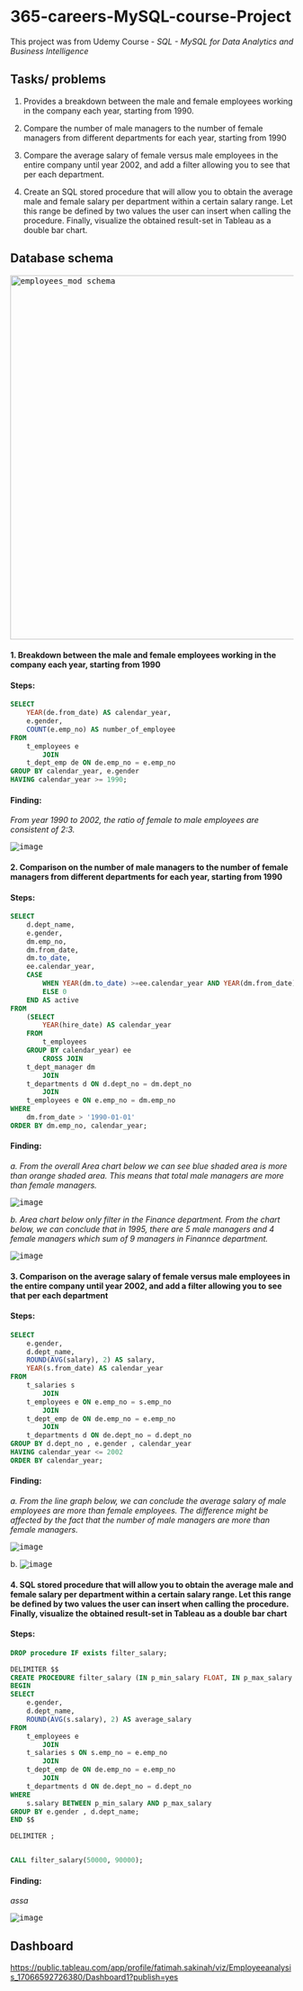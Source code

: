 # 365-careers-MySQL-course-Project
This project was from Udemy Course - _SQL - MySQL for Data Analytics and Business Intelligence_ 

## Tasks/ problems
1. Provides a breakdown between the male and female employees working in the company each year, starting from 1990.

2. Compare the number of male managers to the number of female managers from different departments for each year, starting from 1990

3. Compare the average salary of female versus male employees in the entire company until year 2002, and add a filter allowing you to see that per each department.

4. Create an SQL stored procedure that will allow you to obtain the average male and female salary per department within a certain salary range. Let this range be defined by two values the user can insert when calling the procedure. Finally, visualize the obtained result-set in Tableau as a double bar chart.

## Database schema
<kbd><img width="647" alt="employees_mod schema" src="https://github.com/Sakinahcr/365-careers-MySQL-course-Project/assets/132161850/2216ddb4-67d2-47ea-814e-90038907ee5c">


#### 1. Breakdown between the male and female employees working in the company each year, starting from 1990

#### Steps:
```sql
SELECT 
    YEAR(de.from_date) AS calendar_year,
    e.gender,
    COUNT(e.emp_no) AS number_of_employee
FROM
    t_employees e
        JOIN
    t_dept_emp de ON de.emp_no = e.emp_no
GROUP BY calendar_year, e.gender
HAVING calendar_year >= 1990;
```

#### Finding:

_From year 1990 to 2002, the ratio of female to male employees are consistent of 2:3._

<kbd>![image](https://github.com/Sakinahcr/365-careers-MySQL-course-Project/assets/132161850/10aa4914-a59f-4218-89b4-03b6a107573a)




#### 2. Comparison on the number of male managers to the number of female managers from different departments for each year, starting from 1990 

#### Steps:
```sql
SELECT 
    d.dept_name,
    e.gender,
    dm.emp_no,
    dm.from_date,
    dm.to_date,
    ee.calendar_year,
    CASE
        WHEN YEAR(dm.to_date) >=ee.calendar_year AND YEAR(dm.from_date) <= ee.calendar_year THEN 1
        ELSE 0
    END AS active
FROM
    (SELECT 
        YEAR(hire_date) AS calendar_year
    FROM
        t_employees
    GROUP BY calendar_year) ee
        CROSS JOIN
    t_dept_manager dm
        JOIN
    t_departments d ON d.dept_no = dm.dept_no
        JOIN
    t_employees e ON e.emp_no = dm.emp_no
WHERE
    dm.from_date > '1990-01-01'
ORDER BY dm.emp_no, calendar_year;
```

#### Finding:

_a. From the overall Area chart below we can see blue shaded area is more than orange shaded area. This means that total male managers are more than female managers._

<kbd>![image](https://github.com/Sakinahcr/365-careers-MySQL-course-Project/assets/132161850/3a3533bb-9f04-49b9-962f-8064ddf07081)


_b. Area chart below only filter in the Finance department. From the  chart below, we can conclude that in 1995, there are 5 male managers and 4 female managers which sum of 9 managers in Finannce department._

<kbd>![image](https://github.com/Sakinahcr/365-careers-MySQL-course-Project/assets/132161850/40c0ac9f-ccc5-495d-8e29-94e371da6881)


#### 3. Comparison on the average salary of female versus male employees in the entire company until year 2002, and add a filter allowing you to see that per each department 

#### Steps:
```sql
SELECT 
    e.gender,
    d.dept_name,
    ROUND(AVG(salary), 2) AS salary,
    YEAR(s.from_date) AS calendar_year
FROM
    t_salaries s
        JOIN
    t_employees e ON e.emp_no = s.emp_no
        JOIN
    t_dept_emp de ON de.emp_no = e.emp_no
        JOIN
    t_departments d ON de.dept_no = d.dept_no
GROUP BY d.dept_no , e.gender , calendar_year
HAVING calendar_year <= 2002
ORDER BY calendar_year;
```



#### Finding:

_a. From the line graph below, we can conclude the average salary of male employees are more than female employees. The difference might be affected by the fact that the number of male managers are more than female managers._

<kbd>![image](https://github.com/Sakinahcr/365-careers-MySQL-course-Project/assets/132161850/5f147e5b-b2e4-4b72-9eaa-55fb70ea12c9)


b.
<kbd>![image](https://github.com/Sakinahcr/365-careers-MySQL-course-Project/assets/132161850/9e8f2d76-9165-403d-af6f-b125dda8b56f)


    
#### 4. SQL stored procedure that will allow you to obtain the average male and female salary per department within a certain salary range. Let this range be defined by two values the user can insert when calling the procedure. Finally, visualize the obtained result-set in Tableau as a double bar chart

#### Steps:
```sql
DROP procedure IF exists filter_salary;

DELIMITER $$
CREATE PROCEDURE filter_salary (IN p_min_salary FLOAT, IN p_max_salary FLOAT)
BEGIN 
SELECT 
    e.gender,
    d.dept_name,
    ROUND(AVG(s.salary), 2) AS average_salary
FROM
    t_employees e
        JOIN
    t_salaries s ON s.emp_no = e.emp_no
        JOIN
    t_dept_emp de ON de.emp_no = e.emp_no
        JOIN
    t_departments d ON de.dept_no = d.dept_no
WHERE
    s.salary BETWEEN p_min_salary AND p_max_salary
GROUP BY e.gender , d.dept_name;
END $$

DELIMITER ;


CALL filter_salary(50000, 90000);
```

#### Finding:

_assa_

<kbd>![image](https://github.com/Sakinahcr/365-careers-MySQL-course-Project/assets/132161850/9ee17b3e-b85c-442f-b32a-39496f9bce2c)



    
## Dashboard

https://public.tableau.com/app/profile/fatimah.sakinah/viz/Employeeanalysis_17066592726380/Dashboard1?publish=yes
